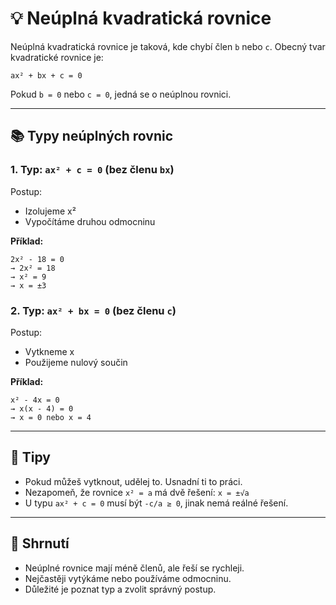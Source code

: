 # 💡 Neúplná kvadratická rovnice

Neúplná kvadratická rovnice je taková, kde chybí člen `b` nebo `c`.
Obecný tvar kvadratické rovnice je:

```
ax² + bx + c = 0
```

Pokud `b = 0` nebo `c = 0`, jedná se o neúplnou rovnici.

---

## 📚 Typy neúplných rovnic

### 1. Typ: `ax² + c = 0` (bez členu `bx`)

Postup:

* Izolujeme x²
* Vypočítáme druhou odmocninu

**Příklad:**

```
2x² - 18 = 0
→ 2x² = 18
→ x² = 9
→ x = ±3
```

### 2. Typ: `ax² + bx = 0` (bez členu `c`)

Postup:

* Vytkneme x
* Použijeme nulový součin

**Příklad:**

```
x² - 4x = 0
→ x(x - 4) = 0
→ x = 0 nebo x = 4
```

---

## 🧠 Tipy

* Pokud můžeš vytknout, udělej to. Usnadní ti to práci.
* Nezapomeň, že rovnice `x² = a` má dvě řešení: `x = ±√a`
* U typu `ax² + c = 0` musí být `-c/a ≥ 0`, jinak nemá reálné řešení.

---

## 📝 Shrnutí

* Neúplné rovnice mají méně členů, ale řeší se rychleji.
* Nejčastěji vytýkáme nebo používáme odmocninu.
* Důležité je poznat typ a zvolit správný postup.
